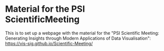 # Material for the PSI ScientificMeeting

This is to set up a webpage with the material for the "PSI Scientific Meeting: Generating Insights through Modern Applications of Data Visualisation": https://vis-sig.github.io/Scientific-Meeting/